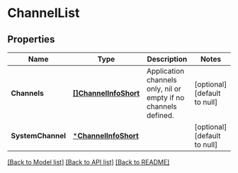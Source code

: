 # ChannelList

## Properties
Name | Type | Description | Notes
------------ | ------------- | ------------- | -------------
**Channels** | [**[]ChannelInfoShort**](ChannelInfoShort.md) | Application channels only, nil or empty if no channels defined. | [optional] [default to null]
**SystemChannel** | [***ChannelInfoShort**](ChannelInfoShort.md) |  | [optional] [default to null]

[[Back to Model list]](../README.md#documentation-for-models) [[Back to API list]](../README.md#documentation-for-api-endpoints) [[Back to README]](../README.md)

